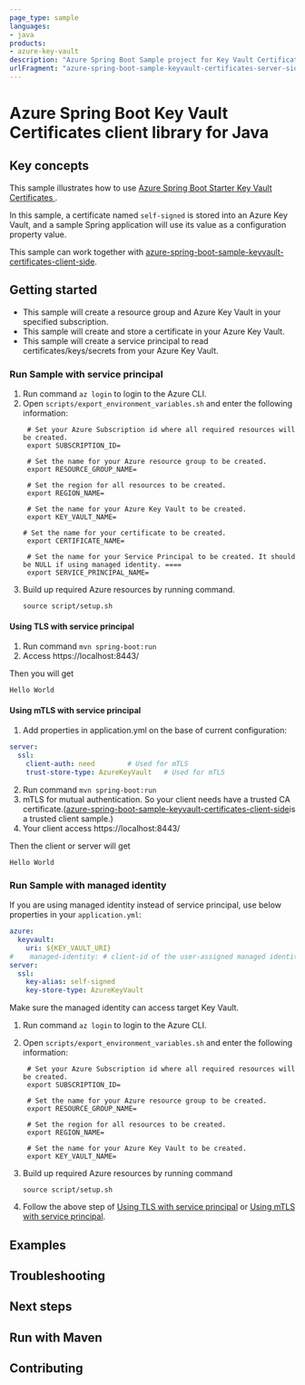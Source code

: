 ```yaml
---
page_type: sample
languages:
- java
products:
- azure-key-vault
description: "Azure Spring Boot Sample project for Key Vault Certificates client library server side"
urlFragment: "azure-spring-boot-sample-keyvault-certificates-server-side"
---
```


# Azure Spring Boot Key Vault Certificates client library for Java

## Key concepts
This sample illustrates how to use [Azure Spring Boot Starter Key Vault Certificates ][azure_spring_boot_starter_key_vault_certificates].

In this sample, a certificate named `self-signed` is stored into an Azure Key Vault, and a sample Spring application will use its value as a configuration property value.

This sample can work together with [azure-spring-boot-sample-keyvault-certificates-client-side].

## Getting started


- This sample will create a resource group and Azure Key Vault in your specified subscription. 
- This sample will create and store a certificate in your Azure Key Vault.
- This sample will create a service principal to read certificates/keys/secrets from your Azure Key Vault.

### Run Sample with service principal
1. Run command `az login` to login to the Azure CLI.
1. Open `scripts/export_environment_variables.sh` and enter the following information:
   ```
    # Set your Azure Subscription id where all required resources will be created.
    export SUBSCRIPTION_ID=
    
    # Set the name for your Azure resource group to be created.
    export RESOURCE_GROUP_NAME=
    
    # Set the region for all resources to be created.
    export REGION_NAME=
    
    # Set the name for your Azure Key Vault to be created.
    export KEY_VAULT_NAME=
   
   # Set the name for your certificate to be created.
    export CERTIFICATE_NAME=
    
    # Set the name for your Service Principal to be created. It should be NULL if using managed identity. ====
    export SERVICE_PRINCIPAL_NAME=
   ```
1. Build up required Azure resources by running command. 
   ```
   source script/setup.sh
   ```
#### Using TLS with service principal
1. Run command `mvn spring-boot:run`
1. Access https://localhost:8443/

Then you will get
```text
Hello World
``` 

#### Using mTLS with service principal

1. Add properties in application.yml on the base of current configuration:
```yaml
server:
  ssl:
    client-auth: need        # Used for mTLS
    trust-store-type: AzureKeyVault   # Used for mTLS   
```
2. Run command `mvn spring-boot:run`
1. mTLS for mutual authentication. So your client needs have a trusted CA certificate.([azure-spring-boot-sample-keyvault-certificates-client-side]is a trusted client sample.)
1. Your client access https://localhost:8443/

Then the client or server will get
```text
Hello World
``` 
### Run Sample with managed identity
If you are using managed identity instead of service principal, use below properties in your `application.yml`:

```yaml
azure:
  keyvault:
    uri: ${KEY_VAULT_URI}
#    managed-identity: # client-id of the user-assigned managed identity to use. If empty, then system-assigned managed identity will be used.
server:
  ssl:
    key-alias: self-signed
    key-store-type: AzureKeyVault
```
Make sure the managed identity can access target Key Vault.

1. Run command `az login` to login to the Azure CLI.
1. Open `scripts/export_environment_variables.sh` and enter the following information:
   ```
    # Set your Azure Subscription id where all required resources will be created.
    export SUBSCRIPTION_ID=
    
    # Set the name for your Azure resource group to be created.
    export RESOURCE_GROUP_NAME=
    
    # Set the region for all resources to be created.
    export REGION_NAME=
    
    # Set the name for your Azure Key Vault to be created.
    export KEY_VAULT_NAME=
   ```
1. Build up required Azure resources by running command
   ```
   source script/setup.sh
   ```

1. Follow the above step of [Using TLS with service principal](#using-tls-with-service-principal) or [Using mTLS with service principal](#using-mtls-with-service-principal).

## Examples
## Troubleshooting
## Next steps
## Run with Maven
## Contributing

<!-- LINKS -->

[azure_spring_boot_starter_key_vault_certificates]: https://github.com/Azure/azure-sdk-for-java/blob/azure-spring-boot_3.6.0/sdk/spring/azure-spring-boot-starter-keyvault-certificates/README.md
[steps_to_store_certificate]: https://github.com/Azure/azure-sdk-for-java/blob/azure-spring-boot_3.6.0/sdk/spring/azure-spring-boot-starter-keyvault-certificates/README.md#creating-an-azure-key-vault
[azure-spring-boot-sample-keyvault-certificates-client-side]: https://github.com/Azure-Samples/azure-spring-boot-samples/blob/main/keyvault/azure-spring-boot-sample-keyvault-certificates-client-side
